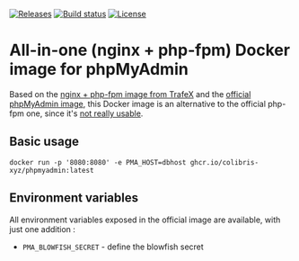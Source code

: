 [![Releases](https://img.shields.io/gitlab/v/release/colibris-xyz/phpmyadmin-docker?gitlab_url=https%3A%2F%2Fframagit.org)](https://framagit.org/colibris-xyz/phpmyadmin-docker/-/releases)
[![Build status](https://img.shields.io/gitlab/pipeline-status/colibris-xyz/phpmyadmin-docker?branch=main&gitlab_url=https%3A%2F%2Fframagit.org)](https://framagit.org/colibris-xyz/phpmyadmin-docker/-/pipelines)
[![License](https://img.shields.io/gitlab/license/colibris-xyz/phpmyadmin-docker?gitlab_url=https%3A%2F%2Fframagit.org)](https://framagit.org/colibris-xyz/phpmyadmin-docker/-/blob/main/LICENSE)

# All-in-one (nginx + php-fpm) Docker image for phpMyAdmin

Based on the [nginx + php-fpm image from TrafeX](https://hub.docker.com/r/trafex/alpine-nginx-php7) and the [official phpMyAdmin image](https://hub.docker.com/_/phpmyadmin/), this Docker image is an alternative to the official php-fpm one, since it's [not really usable](https://github.com/phpmyadmin/docker/issues/284).

## Basic usage

`docker run -p '8080:8080' -e PMA_HOST=dbhost ghcr.io/colibris-xyz/phpmyadmin:latest`

## Environment variables

All environment variables exposed in the official image are available, with just one addition :
- `PMA_BLOWFISH_SECRET` - define the blowfish secret
